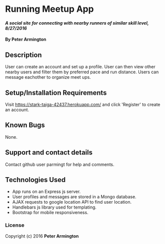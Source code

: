 # Running Meetup App

#### _A social site for connecting with nearby runners of similar skill level, 8/27/2016_

#### By **Peter Armington**

## Description

User can create an account and set up a profile. User can then view other nearby users and filter them by preferred pace and run distance. Users can message eachother to organize meet ups.

## Setup/Installation Requirements

Visit https://stark-taiga-42437.herokuapp.com/ and click 'Register' to create an account. 

## Known Bugs

None.

## Support and contact details

Contact github user parmingt for help and comments.

## Technologies Used

* App runs on an Express js server.
* User profiles and messages are stored in a Mongo database.
* AJAX requests to google location API to find user location.
* Handlebars js library used for templating.
* Bootstrap for mobile responsiveness.

### License

Copyright (c) 2016 **Peter Armington**
